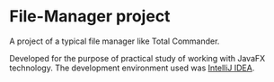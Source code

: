 # File-Manager project
A project of a typical file manager like Total Commander. 

Developed for the purpose of practical study of working with JavaFX technology. The development environment used was <ins>IntelliJ IDEA</ins>.
